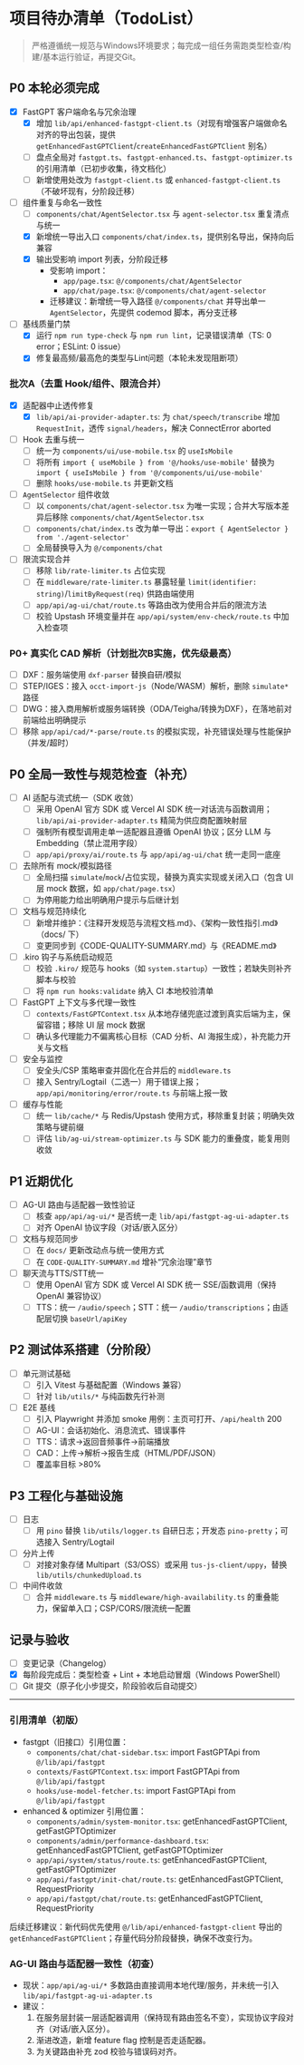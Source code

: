 # 项目待办清单（TodoList）

> 严格遵循统一规范与Windows环境要求；每完成一组任务需跑类型检查/构建/基本运行验证，再提交Git。

## P0 本轮必须完成
- [x] FastGPT 客户端命名与冗余治理
  - [x] 增加 `lib/api/enhanced-fastgpt-client.ts`（对现有增强客户端做命名对齐的导出包装，提供 `getEnhancedFastGPTClient`/`createEnhancedFastGPTClient` 别名）
  - [ ] 盘点全局对 `fastgpt.ts`、`fastgpt-enhanced.ts`、`fastgpt-optimizer.ts` 的引用清单（已初步收集，待文档化）
  - [ ] 新增使用处改为 `fastgpt-client.ts` 或 `enhanced-fastgpt-client.ts`（不破坏现有，分阶段迁移）
- [ ] 组件重复与命名一致性
  - [ ] `components/chat/AgentSelector.tsx` 与 `agent-selector.tsx` 重复清点与统一
  - [x] 新增统一导出入口 `components/chat/index.ts`，提供别名导出，保持向后兼容
  - [x] 输出受影响 import 列表，分阶段迁移
    - 受影响 import：
      - `app/page.tsx`: `@/components/chat/AgentSelector`
      - `app/chat/page.tsx`: `@/components/chat/agent-selector`
    - 迁移建议：新增统一导入路径 `@/components/chat` 并导出单一 `AgentSelector`，先提供 codemod 脚本，再分支迁移
- [ ] 基线质量门禁
  - [x] 运行 `npm run type-check` 与 `npm run lint`，记录错误清单（TS: 0 error；ESLint: 0 issue）
  - [x] 修复最高频/最高危的类型与Lint问题（本轮未发现阻断项）

### 批次A（去重 Hook/组件、限流合并）
- [x] 适配器中止透传修复
  - [x] `lib/api/ai-provider-adapter.ts`: 为 `chat/speech/transcribe` 增加 `RequestInit`，透传 `signal/headers`，解决 ConnectError aborted
- [ ] Hook 去重与统一
  - [ ] 统一为 `components/ui/use-mobile.tsx` 的 `useIsMobile`
  - [ ] 将所有 `import { useMobile } from '@/hooks/use-mobile'` 替换为 `import { useIsMobile } from '@/components/ui/use-mobile'`
  - [ ] 删除 `hooks/use-mobile.ts` 并更新文档
- [ ] `AgentSelector` 组件收敛
  - [ ] 以 `components/chat/agent-selector.tsx` 为唯一实现；合并大写版本差异后移除 `components/chat/AgentSelector.tsx`
  - [ ] `components/chat/index.ts` 改为单一导出：`export { AgentSelector } from './agent-selector'`
  - [ ] 全局替换导入为 `@/components/chat`
- [ ] 限流实现合并
  - [ ] 移除 `lib/rate-limiter.ts` 占位实现
  - [ ] 在 `middleware/rate-limiter.ts` 暴露轻量 `limit(identifier: string)`/`limitByRequest(req)` 供路由端使用
  - [ ] `app/api/ag-ui/chat/route.ts` 等路由改为使用合并后的限流方法
  - [ ] 校验 Upstash 环境变量并在 `app/api/system/env-check/route.ts` 中加入检查项

### P0+ 真实化 CAD 解析（计划批次B实施，优先级最高）
- [ ] DXF：服务端使用 `dxf-parser` 替换自研/模拟
- [ ] STEP/IGES：接入 `occt-import-js`（Node/WASM）解析，删除 `simulate*` 路径
- [ ] DWG：接入商用解析或服务端转换（ODA/Teigha/转换为DXF），在落地前对前端给出明确提示
- [ ] 移除 `app/api/cad/*-parse/route.ts` 的模拟实现，补充错误处理与性能保护（并发/超时）

## P0 全局一致性与规范检查（补充）
- [ ] AI 适配与流式统一（SDK 收敛）
  - [ ] 采用 OpenAI 官方 SDK 或 Vercel AI SDK 统一对话流与函数调用；`lib/api/ai-provider-adapter.ts` 精简为供应商配置映射层
  - [ ] 强制所有模型调用走单一适配器且遵循 OpenAI 协议；区分 LLM 与 Embedding（禁止混用字段）
  - [ ] `app/api/proxy/ai/route.ts` 与 `app/api/ag-ui/chat` 统一走同一底座
- [ ] 去除所有 mock/模拟路径
  - [ ] 全局扫描 `simulate`/`mock`/占位实现，替换为真实实现或关闭入口（包含 UI 层 mock 数据，如 `app/chat/page.tsx`）
  - [ ] 为停用能力给出明确用户提示与后继计划
- [ ] 文档与规范持续化
  - [ ] 新增并维护：《注释开发规范与流程文档.md》、《架构一致性指引.md》（docs/ 下）
  - [ ] 变更同步到《CODE-QUALITY-SUMMARY.md》与《README.md》
- [ ] .kiro 钩子与系统启动规范
  - [ ] 校验 `.kiro/` 规范与 hooks（如 `system.startup`）一致性；若缺失则补齐脚本与校验
  - [ ] 将 `npm run hooks:validate` 纳入 CI 本地校验清单
- [ ] FastGPT 上下文与多代理一致性
  - [ ] `contexts/FastGPTContext.tsx` 从本地存储兜底过渡到真实后端为主，保留容错；移除 UI 层 mock 数据
  - [ ] 确认多代理能力不偏离核心目标（CAD 分析、AI 海报生成），补充能力开关与文档
- [ ] 安全与监控
  - [ ] 安全头/CSP 策略审查并固化在合并后的 `middleware.ts`
  - [ ] 接入 Sentry/Logtail（二选一）用于错误上报；`app/api/monitoring/error/route.ts` 与前端上报一致
- [ ] 缓存与性能
  - [ ] 统一 `lib/cache/*` 与 Redis/Upstash 使用方式，移除重复封装；明确失效策略与键前缀
  - [ ] 评估 `lib/ag-ui/stream-optimizer.ts` 与 SDK 能力的重叠度，能复用则收敛

## P1 近期优化
- [ ] AG-UI 路由与适配器一致性验证
  - [ ] 核查 `app/api/ag-ui/*` 是否统一走 `lib/api/fastgpt-ag-ui-adapter.ts`
  - [ ] 对齐 OpenAI 协议字段（对话/嵌入区分）
- [ ] 文档与规范同步
  - [ ] 在 `docs/` 更新改动点与统一使用方式
  - [ ] 在 `CODE-QUALITY-SUMMARY.md` 增补“冗余治理”章节
- [ ] 聊天流与TTS/STT统一
  - [ ] 使用 OpenAI 官方 SDK 或 Vercel AI SDK 统一 SSE/函数调用（保持 OpenAI 兼容协议）
  - [ ] TTS：统一 `/audio/speech`；STT：统一 `/audio/transcriptions`；由适配层切换 `baseUrl/apiKey`

## P2 测试体系搭建（分阶段）
- [ ] 单元测试基础
  - [ ] 引入 Vitest 与基础配置（Windows 兼容）
  - [ ] 针对 `lib/utils/*` 与纯函数先行补测
- [ ] E2E 基线
  - [ ] 引入 Playwright 并添加 smoke 用例：主页可打开、`/api/health` 200
  - [ ] AG-UI：会话初始化、消息流式、错误事件
  - [ ] TTS：请求->返回音频事件->前端播放
  - [ ] CAD：上传->解析->报告生成（HTML/PDF/JSON）
  - [ ] 覆盖率目标 >80%

## P3 工程化与基础设施
- [ ] 日志
  - [ ] 用 `pino` 替换 `lib/utils/logger.ts` 自研日志；开发态 `pino-pretty`；可选接入 Sentry/Logtail
- [ ] 分片上传
  - [ ] 对接对象存储 Multipart（S3/OSS）或采用 `tus-js-client/uppy`，替换 `lib/utils/chunkedUpload.ts`
- [ ] 中间件收敛
  - [ ] 合并 `middleware.ts` 与 `middleware/high-availability.ts` 的重叠能力，保留单入口；CSP/CORS/限流统一配置

## 记录与验收
- [ ] 变更记录（Changelog）
- [x] 每阶段完成后：类型检查 + Lint + 本地启动冒烟（Windows PowerShell）
- [ ] Git 提交（原子化小步提交，阶段验收后自动提交）

---

### 引用清单（初版）

- fastgpt（旧接口）引用位置：
  - `components/chat/chat-sidebar.tsx`: import FastGPTApi from `@/lib/api/fastgpt`
  - `contexts/FastGPTContext.tsx`: import FastGPTApi from `@/lib/api/fastgpt`
  - `hooks/use-model-fetcher.ts`: import FastGPTApi from `@/lib/api/fastgpt`
- enhanced & optimizer 引用位置：
  - `components/admin/system-monitor.tsx`: getEnhancedFastGPTClient, getFastGPTOptimizer
  - `components/admin/performance-dashboard.tsx`: getEnhancedFastGPTClient, getFastGPTOptimizer
  - `app/api/system/status/route.ts`: getEnhancedFastGPTClient, getFastGPTOptimizer
  - `app/api/fastgpt/init-chat/route.ts`: getEnhancedFastGPTClient, RequestPriority
  - `app/api/fastgpt/chat/route.ts`: getEnhancedFastGPTClient, RequestPriority

后续迁移建议：新代码优先使用 `@/lib/api/enhanced-fastgpt-client` 导出的 `getEnhancedFastGPTClient`；存量代码分阶段替换，确保不改变行为。

### AG-UI 路由与适配器一致性（初查）

- 现状：`app/api/ag-ui/*` 多数路由直接调用本地代理/服务，并未统一引入 `lib/api/fastgpt-ag-ui-adapter.ts`
- 建议：
  1) 在服务层封装一层适配器调用（保持现有路由签名不变），实现协议字段对齐（对话/嵌入区分）。
  2) 渐进改造，新增 feature flag 控制是否走适配器。
  3) 为关键路由补充 zod 校验与错误码对齐。
